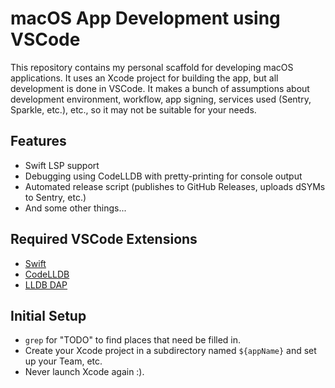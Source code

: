 # macOS App Development using VSCode

This repository contains my personal scaffold for developing macOS applications. It uses an Xcode project for building the app, but all development is done in VSCode. It makes a bunch of assumptions about development environment, workflow, app signing, services used (Sentry, Sparkle, etc.), etc., so it may not be suitable for your needs.

## Features

- Swift LSP support
- Debugging using CodeLLDB with pretty-printing for console output
- Automated release script (publishes to GitHub Releases, uploads dSYMs to Sentry, etc.)
- And some other things...

## Required VSCode Extensions

- [Swift](https://marketplace.visualstudio.com/items?itemName=swiftlang.swift-vscode)
- [CodeLLDB](https://marketplace.visualstudio.com/items?itemName=vadimcn.vscode-lldb)
- [LLDB DAP](https://marketplace.visualstudio.com/items?itemName=llvm-vs-code-extensions.lldb-dap)

## Initial Setup

- `grep` for "TODO" to find places that need be filled in.
- Create your Xcode project in a subdirectory named `${appName}` and set up your Team, etc.
- Never launch Xcode again :).
